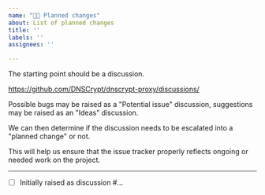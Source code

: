 ```yaml
---
name: "🙋🏽 Planned changes"
about: List of planned changes
title: ''
labels: ''
assignees: ''

---
```


The starting point should be a discussion.

https://github.com/DNSCrypt/dnscrypt-proxy/discussions/

Possible bugs may be raised as a "Potential issue" discussion, suggestions may be raised as an "Ideas" discussion.

We can then determine if the discussion needs to be escalated into a "planned change" or not.

This will help us ensure that the issue tracker properly reflects ongoing or needed work on the project.

---

- [ ] Initially raised as discussion #...
